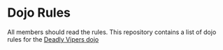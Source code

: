 Dojo Rules
==========
All members should read the rules.
This repository contains a list of dojo rules for the [Deadly Vipers dojo](https://github.com/deadlyvipers)

